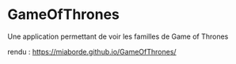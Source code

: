 # GameOfThrones
Une application permettant de voir les familles de Game of Thrones

rendu :  https://miaborde.github.io/GameOfThrones/
